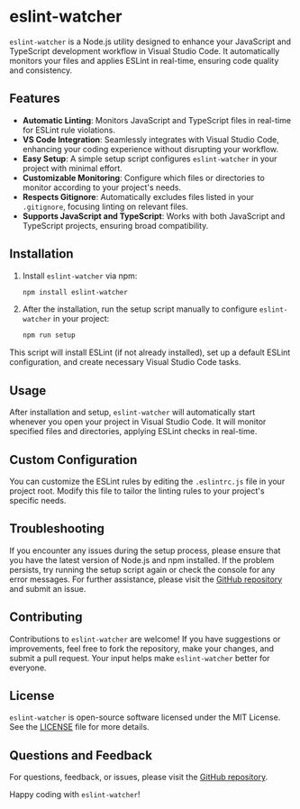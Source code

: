 # eslint-watcher

`eslint-watcher` is a Node.js utility designed to enhance your JavaScript and TypeScript development workflow in Visual Studio Code. It automatically monitors your files and applies ESLint in real-time, ensuring code quality and consistency.

## Features

- **Automatic Linting**: Monitors JavaScript and TypeScript files in real-time for ESLint rule violations.
- **VS Code Integration**: Seamlessly integrates with Visual Studio Code, enhancing your coding experience without disrupting your workflow.
- **Easy Setup**: A simple setup script configures `eslint-watcher` in your project with minimal effort.
- **Customizable Monitoring**: Configure which files or directories to monitor according to your project's needs.
- **Respects Gitignore**: Automatically excludes files listed in your `.gitignore`, focusing linting on relevant files.
- **Supports JavaScript and TypeScript**: Works with both JavaScript and TypeScript projects, ensuring broad compatibility.

## Installation

1. Install `eslint-watcher` via npm:

    ```sh
    npm install eslint-watcher
    ```

2. After the installation, run the setup script manually to configure `eslint-watcher` in your project:

    ```sh
    npm run setup
    ```

This script will install ESLint (if not already installed), set up a default ESLint configuration, and create necessary Visual Studio Code tasks.

## Usage

After installation and setup, `eslint-watcher` will automatically start whenever you open your project in Visual Studio Code. It will monitor specified files and directories, applying ESLint checks in real-time.

## Custom Configuration

You can customize the ESLint rules by editing the `.eslintrc.js` file in your project root. Modify this file to tailor the linting rules to your project's specific needs.

## Troubleshooting

If you encounter any issues during the setup process, please ensure that you have the latest version of Node.js and npm installed. If the problem persists, try running the setup script again or check the console for any error messages. For further assistance, please visit the [GitHub repository](https://github.com/tdemelle-SiP/eslint-watcher) and submit an issue.

## Contributing

Contributions to `eslint-watcher` are welcome! If you have suggestions or improvements, feel free to fork the repository, make your changes, and submit a pull request. Your input helps make `eslint-watcher` better for everyone.

## License

`eslint-watcher` is open-source software licensed under the MIT License. See the [LICENSE](LICENSE) file for more details.

## Questions and Feedback

For questions, feedback, or issues, please visit the [GitHub repository](https://github.com/tdemelle-SiP/eslint-watcher).

Happy coding with `eslint-watcher`!
